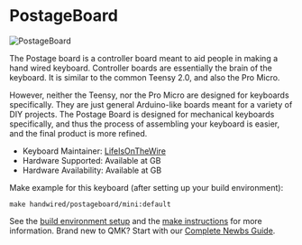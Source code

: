 # PostageBoard

![PostageBoard](https://camo.githubusercontent.com/b598d9ec5055c6b67e1a4d9b70b9dea5e51bb4ed/68747470733a2f2f692e696d6775722e636f6d2f43333879686f372e706e67)

The Postage board is a controller board meant to aid people in making a hand wired keyboard. Controller boards are essentially the brain of the keyboard. It is similar to the common Teensy 2.0, and also the Pro Micro.

However, neither the Teensy, nor the Pro Micro are designed for keyboards specifically. They are just general Arduino-like boards meant for a variety of DIY projects. The Postage Board is designed for mechanical keyboards specifically, and thus the process of assembling your keyboard is easier, and the final product is more refined.

* Keyboard Maintainer: [LifeIsOnTheWire](https://github.com/LifeIsOnTheWire/Postage-Board)
* Hardware Supported: Available at GB
* Hardware Availability: Available at GB

Make example for this keyboard (after setting up your build environment):

    make handwired/postageboard/mini:default

See the [build environment setup](https://docs.qmk.fm/#/getting_started_build_tools) and the [make instructions](https://docs.qmk.fm/#/getting_started_make_guide) for more information. Brand new to QMK? Start with our [Complete Newbs Guide](https://docs.qmk.fm/#/newbs).
